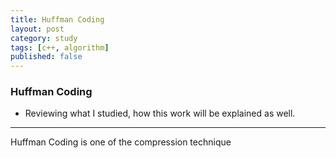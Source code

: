 ```yaml
---
title: Huffman Coding
layout: post
category: study
tags: [c++, algorithm]
published: false
---
```


### Huffman Coding

* Reviewing what I studied, how this work will be explained as well. 
---

Huffman Coding is one of the compression technique 